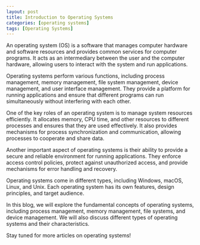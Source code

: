 ```yaml
---
layout: post
title: Introduction to Operating Systems
categories: [operating systems]
tags: [Operating Systems]
---
```


An operating system (OS) is a software that manages computer hardware and software resources and provides common services for computer programs. It acts as an intermediary between the user and the computer hardware, allowing users to interact with the system and run applications.

Operating systems perform various functions, including process management, memory management, file system management, device management, and user interface management. They provide a platform for running applications and ensure that different programs can run simultaneously without interfering with each other.

One of the key roles of an operating system is to manage system resources efficiently. It allocates memory, CPU time, and other resources to different processes and ensures that they are used effectively. It also provides mechanisms for process synchronization and communication, allowing processes to cooperate and share data.

Another important aspect of operating systems is their ability to provide a secure and reliable environment for running applications. They enforce access control policies, protect against unauthorized access, and provide mechanisms for error handling and recovery.

Operating systems come in different types, including Windows, macOS, Linux, and Unix. Each operating system has its own features, design principles, and target audience.

In this blog, we will explore the fundamental concepts of operating systems, including process management, memory management, file systems, and device management. We will also discuss different types of operating systems and their characteristics.

Stay tuned for more articles on operating systems!
